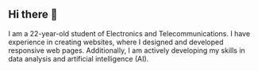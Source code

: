 ## Hi there 👋

I am a 22-year-old student of Electronics and Telecommunications. I have experience in creating websites, where I designed and developed responsive web pages. Additionally, I am actively developing my skills in data analysis and artificial intelligence (AI).
